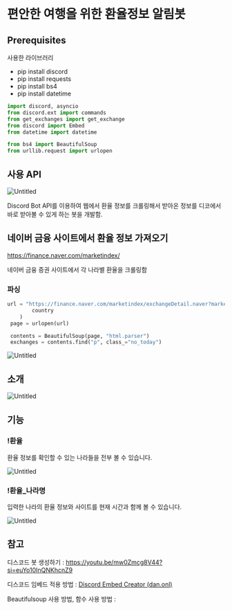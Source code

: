 # 편안한 여행을 위한 환율정보 알림봇

## **Prerequisites**

사용한 라이브러리

- pip install discord
- pip install requests
- pip install bs4
- pip install datetime

```python
import discord, asyncio
from discord.ext import commands
from get_exchanges import get_exchange
from discord import Embed
from datetime import datetime

from bs4 import BeautifulSoup
from urllib.request import urlopen
```

## 사용 API

![Untitled]([https://file.thisisgame.com/upload/nboard/news/2018/08/10/20180810170552_4334.jpg])

Discord Bot API를 이용하여 웹에서 환율 정보를 크롤링해서 받아온 정보를 디코에서 바로 받아볼 수 있게 하는 봇을 개발함.

## 네이버 금융 사이트에서 환율 정보 가져오기

https://finance.naver.com/marketindex/

네이버 금융 증권 사이트에서 각 나라별 환율을 크롤링함

### 파싱

```python
url = "https://finance.naver.com/marketindex/exchangeDetail.naver?marketindexCd=FX_{}KRW".format(
        country
    )
 page = urlopen(url)

 contents = BeautifulSoup(page, "html.parser")
 exchanges = contents.find("p", class_="no_today")
```

![Untitled](https://prod-files-secure.s3.us-west-2.amazonaws.com/8e2df0eb-1ad3-4acb-a162-511b7b9230ed/924689ca-cab2-4ce6-9eee-a85f123cf5e9/Untitled.png)

## 소개

![Untitled](https://prod-files-secure.s3.us-west-2.amazonaws.com/8e2df0eb-1ad3-4acb-a162-511b7b9230ed/130ae965-b31d-443a-98fe-9e9fa8071035/Untitled.png)

## 기능

### !환율

환율 정보를 확인할 수 있는 나라들을 전부 볼 수 있습니다.

![Untitled](https://prod-files-secure.s3.us-west-2.amazonaws.com/8e2df0eb-1ad3-4acb-a162-511b7b9230ed/b8bab029-4c3b-417d-b256-98d8b4855e50/Untitled.png)

### !환율_나라명

입력한 나라의 환율 정보와 사이트를 현재 시간과 함께 볼 수 있습니다.

![Untitled](https://prod-files-secure.s3.us-west-2.amazonaws.com/8e2df0eb-1ad3-4acb-a162-511b7b9230ed/14567ebd-e4cc-4916-9179-a95904d16c1a/Untitled.png)

## 참고

디스코드 봇 생성하기 : https://youtu.be/mw0Zmcg8V44?si=euYo10InQNKhcnZ9

디스코드 임베드 적용 방법 : [Discord Embed Creator (dan.onl)](https://embed.dan.onl/)

Beautifulsoup 사용 방법, 함수 사용 방법 :
